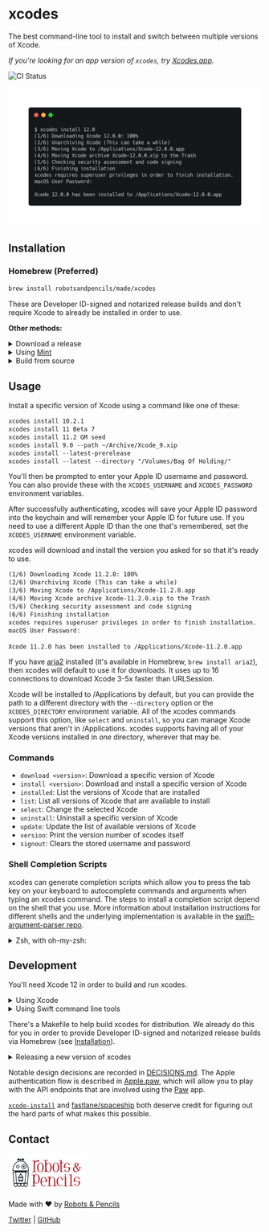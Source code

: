 # xcodes

The best command-line tool to install and switch between multiple versions of Xcode.

_If you're looking for an app version of `xcodes`, try [Xcodes.app](https://github.com/RobotsAndPencils/XcodesApp)._

![CI Status](https://github.com/RobotsAndPencils/xcodes/workflows/CI/badge.svg)

![](Header.png)

## Installation

### Homebrew (Preferred)

```sh
brew install robotsandpencils/made/xcodes
```

These are Developer ID-signed and notarized release builds and don't require Xcode to already be installed in order to use.

**Other methods:**

<details>
<summary>Download a release</summary>

Download the latest release from the [Releases](https://github.com/RobotsAndPencils/xcodes/releases) page. These are Developer ID-signed release builds and don't require Xcode to already be installed in order to use.
</details>

<details>
<summary>Using <a href="https://github.com/yonaskolb/Mint">Mint</a></summary>

```sh
mint install RobotsAndPencils/xcodes
```
</details>

<details>
<summary>Build from source</summary>

Building from source requires Xcode 12.0 or later, so it's not an option for setting up a computer from scratch.

```sh
git clone https://github.com/RobotsAndPencils/xcodes
cd xcodes
make install
# or, if /usr/local/ isn't in your PATH
PREFIX=/your/install/directory make install
```

While installing, you may get the following output:

```
swift build
error: terminated(72): xcrun --sdk macosx --find xctest output:

```

If that occurs, it means you need to select a version of Xcode. You can do this with `xcode-select` or by choosing a Command Line Tools option in Xcode's preferences Locations tab.
</details>

## Usage

Install a specific version of Xcode using a command like one of these:

```
xcodes install 10.2.1
xcodes install 11 Beta 7
xcodes install 11.2 GM seed
xcodes install 9.0 --path ~/Archive/Xcode_9.xip
xcodes install --latest-prerelease
xcodes install --latest --directory "/Volumes/Bag Of Holding/"
```

You'll then be prompted to enter your Apple ID username and password. You can also provide these with the `XCODES_USERNAME` and `XCODES_PASSWORD` environment variables.

After successfully authenticating, xcodes will save your Apple ID password into the keychain and will remember your Apple ID for future use. If you need to use a different Apple ID than the one that's remembered, set the `XCODES_USERNAME` environment variable.

xcodes will download and install the version you asked for so that it's ready to use.

```
(1/6) Downloading Xcode 11.2.0: 100%
(2/6) Unarchiving Xcode (This can take a while)
(3/6) Moving Xcode to /Applications/Xcode-11.2.0.app
(4/6) Moving Xcode archive Xcode-11.2.0.xip to the Trash
(5/6) Checking security assessment and code signing
(6/6) Finishing installation
xcodes requires superuser privileges in order to finish installation.
macOS User Password:

Xcode 11.2.0 has been installed to /Applications/Xcode-11.2.0.app
```

If you have [aria2](https://aria2.github.io) installed (it's available in Homebrew, `brew install aria2`), then xcodes will default to use it for downloads. It uses up to 16 connections to download Xcode 3-5x faster than URLSession.

Xcode will be installed to /Applications by default, but you can provide the path to a different directory with the `--directory` option or the `XCODES_DIRECTORY` environment variable. All of the xcodes commands support this option, like `select` and `uninstall`, so you can manage Xcode versions that aren't in /Applications. xcodes supports having all of your Xcode versions installed in _one_ directory, wherever that may be.

### Commands

- `download <version>`: Download a specific version of Xcode
- `install <version>`: Download and install a specific version of Xcode
- `installed`: List the versions of Xcode that are installed
- `list`: List all versions of Xcode that are available to install
- `select`: Change the selected Xcode
- `uninstall`: Uninstall a specific version of Xcode
- `update`: Update the list of available versions of Xcode
- `version`: Print the version number of xcodes itself
- `signout`: Clears the stored username and password

### Shell Completion Scripts

xcodes can generate completion scripts which allow you to press the tab key on your keyboard to autocomplete commands and arguments when typing an xcodes command. The steps to install a completion script depend on the shell that you use. More information about installation instructions for different shells and the underlying implementation is available in the [swift-argument-parser repo](https://github.com/apple/swift-argument-parser/blob/main/Sources/ArgumentParser/Documentation.docc/Articles/InstallingCompletionScripts.md).

<details>
<summary>Zsh, with oh-my-zsh:</summary>

Run the following commands:

```sh
mkdir ~/.oh-my-zsh/completions
xcodes --generate-completion-script > ~/.oh-my-zsh/completions/_xcodes
```
</details>

## Development

You'll need Xcode 12 in order to build and run xcodes. 

<details>
<summary>Using Xcode</summary>
Even though xcodes is a command-line app, lll of the normal functionality works in Xcode, like building, running, and running tests. You can even type text into Xcode's console when it prompts you for input like your Apple ID or 2FA code.

When running xcodes from Xcode, if you want to run a particular command or pass some arguments, you can hold the option key to present a sheet with more options. This means you'd use <kbd>Option</kbd> + <kbd>Command</kbd> + <kbd>R</kbd> or hold <kbd>Option</kbd> while clicking the Run button. Here you can add, remove, and toggle arguments that will be passed to xcodes when it's launched.

![](XcodeRunSheet.png)
</details>

<details>
<summary>Using Swift command line tools</summary>
You can also use the Swift command line tools once you have Xcode installed:

- Build: `swift build`
- Run: `swift run`, or commands like `swift run xcodes list`
- Run tests: `swift test`
</details>

There's a Makefile to help build xcodes for distribution. We already do this for you in order to provide Developer ID-signed and notarized release builds via Homebrew (see [Installation](#installation)).

<details>
<summary>Releasing a new version of xcodes</summary>

```sh
# Bump the version number in Version.swift, commit the change, and tag it
vim Sources/XcodesKit/Version.swift
git add Sources/XcodesKit/Version.swift
git commit -m "Bump version to $VERSION"
git tag -asm "$VERSION" "$VERSION"

# Clean first
make clean

# Make a release build of xcodes, sign it, and zip it
make zip
# Create a Homebrew bottle
make bottle VERSION="$VERSION"

# Notarize the release build
# This can take a while
make notarize \
    USERNAME="user@example.com" \
    PASSWORD="@keychain:ALTool Notarization" \
    ASC_PROVIDER="YourAppStoreConnectTeamName"

# Push the new version bump commit and tag
git push --follow-tags

# Edit the draft release created by Release Drafter to point at the new tag
# Set the release title to the new version
# Add the xcodes.zip and xcodes-$VERSION.mojave.tar.gz files to the release
# Publish the release

# Update the Homebrew Bottle: https://github.com/RobotsAndPencils/homebrew-made/blob/master/Formula/xcodes.rb
```
</details>

Notable design decisions are recorded in [DECISIONS.md](./DECISIONS.md). The Apple authentication flow is described in [Apple.paw](./Apple.paw), which will allow you to play with the API endpoints that are involved using the [Paw](https://paw.cloud) app.

[`xcode-install`](https://github.com/xcpretty/xcode-install) and [fastlane/spaceship](https://github.com/fastlane/fastlane/tree/master/spaceship) both deserve credit for figuring out the hard parts of what makes this possible.

## Contact

<a href="http://www.robotsandpencils.com"><img src="R&PLogo.png" width="153" height="74" /></a>

Made with ❤️ by [Robots & Pencils](http://www.robotsandpencils.com)

[Twitter](https://twitter.com/robotsNpencils) | [GitHub](https://github.com/robotsandpencils)
